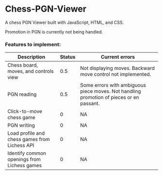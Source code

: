 # Chess-PGN-Viewer
A chess PGN Viewer built with JavaScript, HTML, and CSS.

Promotion in PGN is currently not being handled. 

### Features to implement:
 Description | Status | Current errors
 --- | --- | --- |
 Chess board, moves, and controls view | 0.5 | Not displaying moves. Backward move control not implemented. 
 PGN reading | 0.5 | Some errors with ambiguous piece moves. Not handling promotion of pieces or en passant.
 Click-to-move chess game | 0 | NA
 PGN writing | 0 | NA
 Load profile and chess games from Lichess API | 0 | NA
 Identify common openings from Lichess games | 0 | NA
